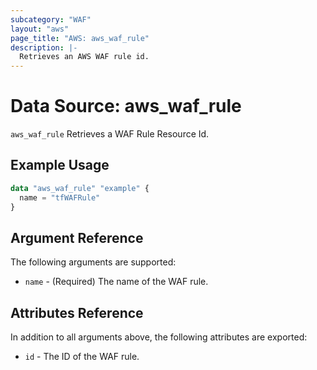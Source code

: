 ```yaml
---
subcategory: "WAF"
layout: "aws"
page_title: "AWS: aws_waf_rule"
description: |-
  Retrieves an AWS WAF rule id.
---
```


# Data Source: aws_waf_rule

`aws_waf_rule` Retrieves a WAF Rule Resource Id.

## Example Usage

```terraform
data "aws_waf_rule" "example" {
  name = "tfWAFRule"
}

```

## Argument Reference

The following arguments are supported:

* `name` - (Required) The name of the WAF rule.

## Attributes Reference
In addition to all arguments above, the following attributes are exported:

* `id` - The ID of the WAF rule.
